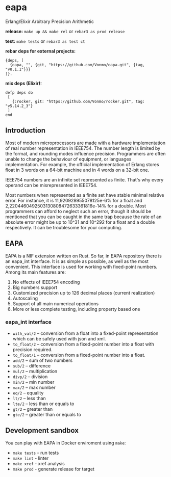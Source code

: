 # eapa
Erlang/Elixir Arbitrary Precision Arithmetic

**release:**
`make up && make rel` or `rebar3 as prod release`

**test:**
`make tests` or `rebar3 as test ct`


**rebar deps for external projects:**
```
{deps, [
  {eapa, "", {git, "https://github.com/Vonmo/eapa.git", {tag, "v0.1.1"}}}
]}.  
```
**mix deps (Elixir):**
```
defp deps do
 [
   {:rocker, git: "https://github.com/Vonmo/rocker.git", tag: "v5.14.2_3"}      
 ]
end
```
## Introduction

Most of modern microprocessors are made with a hardware implementation of real number representation in IEEE754. The number length is limited by the format, and rounding modes influence precision. Programmers are often unable to change the behaviour of equipment, or languages implementation. For example, the official implementation of Erlang stores float in 3 words on a 64-bit machine and in 4 words on a 32-bit one.

IEEE754 numbers are an infinite set represented as finite. That's why every operand can be misrepresented in IEEE754.

Most numbers when represented as a finite set have stable minimal relative error. For instance, it is 11,920928955078125e-6% for a float and 2,2204460492503130808472633361816e-14% for a double. Most programmers can afford to neglect such an error, though it should be mentioned that you can be caught in the same trap because the rate of an absolute error might be up to 10^31 and 10^292 for a float and a double respectively. It can be troublesome for your computing.

## EAPA
EAPA is a NIF extension written on Rust. So far, in EAPA repository there is an eapa_int interface. It is as simple as possible, as well as the most convenient. This interface is used for working with fixed-point numbers. Among its main features are:
1. No effects of IEEE754 encoding 	
1. Big numbers support 	
1. Customized precision up to 126 decimal places (current realization)
1. Autoscaling
1. Support of all main numerical operations
1. More or less complete testing, including property based one

### eapa_int interface
* `with_val/2` – conversion from a float into a fixed-point representation which can be safely used with json and xml. 
* `to_float/2` – conversion from a fixed-point number into a float with precision required.
* `to_float/1` – conversion from a fixed-point number into a float. 	
* `add/2` – sum of two numbers
* `sub/2` – difference
* `mul/2` – multiplication
* `divp/2` – division
* `min/2` – min number
* `max/2` – max number
* `eq/2` – equality
* `lt/2` – less than 	
* `lte/2` – less than or equals to
* `gt/2` – greater than
* `gte/2` – greater than or equals to

## Development sandbox
You can play with EAPA in Docker enviroment using `make`:
* `make tests` - run tests
* `make lint` - linter
* `make xref` - xref analysis
* `make prod` - generate release for target
